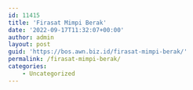 ```yaml
---
id: 11415
title: 'Firasat Mimpi Berak'
date: '2022-09-17T11:32:07+00:00'
author: admin
layout: post
guid: 'https://bos.awn.biz.id/firasat-mimpi-berak/'
permalink: /firasat-mimpi-berak/
categories:
    - Uncategorized
---
```


